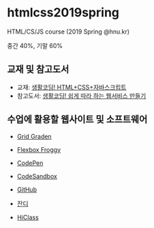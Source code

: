 # htmlcss2019spring
HTML/CS/JS course (2019 Spring @hnu.kr)

중간 40%, 기말 60%

## 교재 및 참고도서
 * 교재: [생활코딩! HTML+CSS+자바스크립트](http://wikibook.co.kr/html-css-js/)
 * 참고도서: [생활코딩! 쉽게 따라 하는 웹서비스 만들기](http://wikibook.co.kr/coding-everybody/)

## 수업에 활용할 웹사이트 및 소프트웨어

 * [Grid Graden](https://cssgridgarden.com/)

 * [Flexbox Froggy](https://flexboxfroggy.com/)

 * [CodePen](https://codepen.io/)

 * [CodeSandbox](https://codesandbox.io/)

 * [GitHub](https://github.com/)
 
 * [잔디](https://jandi.com/)

 * [HiClass](https://hiclass.hannam.ac.kr/courses/4796)
